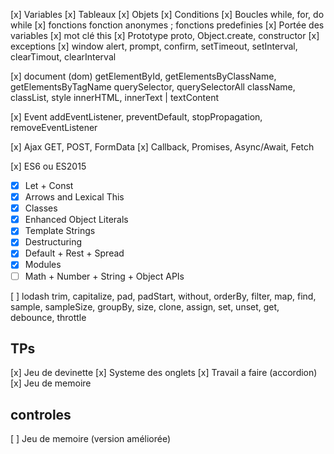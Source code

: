 [x] Variables
[x] Tableaux
[x] Objets
[x] Conditions
[x] Boucles
while, for, do while
[x] fonctions
fonction anonymes ; fonctions predefinies
[x] Portée des variables
[x] mot clé this
[x] Prototype
proto, Object.create, constructor
[x] exceptions
[x] window
alert, prompt, confirm, setTimeout, setInterval, clearTimout, clearInterval

[x] document (dom)
getElementById, getElementsByClassName, getElementsByTagName
querySelector, querySelectorAll
className, classList, style
innerHTML, innerText | textContent

[x] Event
addEventListener, preventDefault, stopPropagation, removeEventListener

[x] Ajax
GET, POST, FormData
[x] Callback, Promises, Async/Await, Fetch

[x] ES6 ou ES2015

- [x] Let + Const
- [x] Arrows and Lexical This
- [x] Classes
- [x] Enhanced Object Literals
- [x] Template Strings
- [x] Destructuring
- [x] Default + Rest + Spread
- [x] Modules
- [ ] Math + Number + String + Object APIs

[ ] lodash
trim, capitalize, pad, padStart, without, orderBy, filter, map, find, sample, sampleSize, groupBy, size, clone, assign, set, unset, get, debounce, throttle

## TPs

[x] Jeu de devinette
[x] Systeme des onglets
[x] Travail a faire (accordion)
[x] Jeu de memoire

## controles

[ ] Jeu de memoire (version améliorée)
